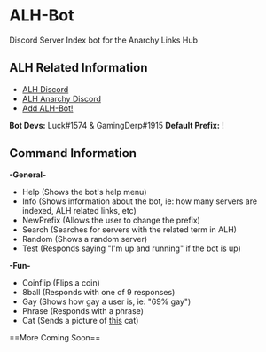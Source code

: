 # ALH-Bot
Discord Server Index bot for the Anarchy Links Hub

## ALH Related Information
- [ALH Discord](https://discord.gg/xt9CkXQ)
- [ALH Anarchy Discord](https://discord.gg/xmtngnh)
- [Add ALH-Bot!](https://discord.com/api/oauth2/authorize?client_id=749364874815078523&permissions=0&scope=bot)

**Bot Devs:** Luck#1574 & GamingDerp#1915 **Default Prefix:** !

## Command Information

**-General-**
- Help (Shows the bot's help menu)
- Info (Shows information about the bot, ie: how many servers are indexed, ALH related links, etc)
- NewPrefix (Allows the user to change the prefix)
- Search (Searches for servers with the related term in ALH)
- Random (Shows a random server)
- Test (Responds saying "I'm up and running" if the bot is up)

**-Fun-**
- Coinflip (Flips a coin)
- 8ball (Responds with one of 9 responses)
- Gay (Shows how gay a user is, ie: "69% gay")
- Phrase (Responds with a phrase)
- Cat (Sends a picture of [this](https://cdn.discordapp.com/attachments/750140861991354465/756377662091558993/IMG_20200630_224855_434.jpg) cat)
  
==More Coming Soon==
  

